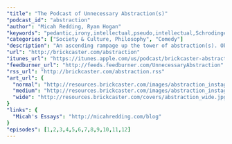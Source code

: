 ```yaml
---
"title": "The Podcast of Unnecessary Abstraction(s)"
"podcast_id": "abstraction"
"author": "Micah Redding, Ryan Hogan"
"keywords": "pedantic,irony,intellectual,pseudo,intellectual,Schrodinger,Epimenides,Paradox"
"categories": ["Society & Culture, Philosophy", "Comedy"]
"description": "An ascending rampage up the tower of abstraction(s). Obfuscation, paradox, and irony are the hallmarks of this pedantic exploration of intellectual pretension."
"url": "http://brickcaster.com/abstraction"
"itunes_url": "https://itunes.apple.com/us/podcast/brickcaster-abstraction/id572915904"
"feedburner_url": "http://feeds.feedburner.com/UnnecessaryAbstraction"
"rss_url": "http://brickcaster.com/abstraction.rss"
"art_url": {
  "normal": "http://resources.brickcaster.com/images/abstraction_instagram.jpg",
  "medium": "http://resources.brickcaster.com/images/abstraction_instagram_small.jpg",
  "wide": "http://resources.brickcaster.com/covers/abstraction_wide.jpg"
}
"links": {
  "Micah's Essays": "http://micahredding.com/blog"
}
"episodes": [1,2,3,4,5,6,7,8,9,10,11,12]
---
```

